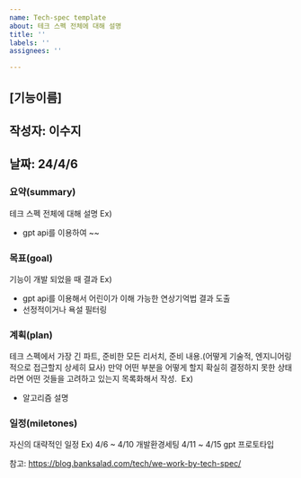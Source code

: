 ```yaml
---
name: Tech-spec template
about: 테크 스펙 전체에 대해 설명
title: ''
labels: ''
assignees: ''

---
```


## [기능이름]

## 작성자: 이수지

## 날짜: 24/4/6

### 요약(summary)
테크 스펙 전체에 대해 설명
Ex) 
- gpt api를 이용하여 ~~

### 목표(goal)
기능이 개발 되었을 때 결과
Ex) 
- gpt api를 이용해서 어린이가 이해 가능한 연상기억법 결과 도출
- 선정적이거나 욕설 필터링 

### 계획(plan)
테크 스펙에서 가장 긴 파트, 준비한 모든 리서치, 준비 내용.(어떻게 기술적, 엔지니어링적으로 접근할지 상세히 묘사) 만약 어떤 부분을 어떻게 할지 확실히 결정하지 못한 상태라면 어떤 것들을 고려하고 있는지 목록화해서 작성. 
Ex)
- 알고리즘 설명

### 일정(miletones)
자신의 대략적인 일정
Ex) 
4/6 ~ 4/10 개발환경세팅
4/11 ~ 4/15 gpt 프로토타입 

참고: https://blog.banksalad.com/tech/we-work-by-tech-spec/
